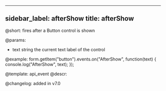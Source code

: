
---
sidebar_label: afterShow
title: afterShow
---          

@short: fires after a Button control is shown

@params:
- text     string  the current text label of the control




@example:
form.getItem("button").events.on("AfterShow", function(text) {
    console.log("AfterShow", text);
});


@template: api_event
@descr:


@changelog: added in v7.0
